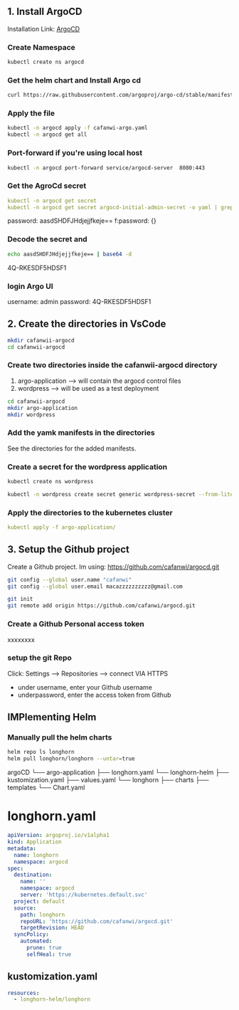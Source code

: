 ## 1. Install ArgoCD
Installation Link: [ArgoCD](https://argo-cd.readthedocs.io/en/stable/getting_started/)

### Create Namespace

```sh
kubectl create ns argocd
```

### Get the helm chart and Install Argo cd

```sh
curl https://raw.githubusercontent.com/argoproj/argo-cd/stable/manifests/install.yaml > cafanwi-argo.yaml
```

### Apply the file

```sh
kubectl -n argocd apply -f cafanwi-argo.yaml
kubectl -n argocd get all
```

### Port-forward if you're using local host

```sh
kubectl -n argocd port-forward service/argocd-server  8080:443
```

### Get the AgroCd secret

```yaml
kubectl -n argocd get secret
kubectl -n argocd get secret argocd-initial-admin-secret -o yaml | grep -i pass
```

  password: aasdSHDFJHdjejjfkeje==
        f:password: {}

### Decode the secret and 

```sh
echo aasdSHDFJHdjejjfkeje== | base64 -d 
```

4Q-RKESDF5HDSF1

### login Argo UI
username: admin
password: 4Q-RKESDF5HDSF1

## 2. Create the directories in VsCode

```sh
mkdir cafanwii-argocd
cd cafanwii-argocd
```

### Create two directories inside the cafanwii-argocd directory

1. argo-application   --> will contain the argocd control files
2. wordpress --> will be used as a test deployment

```sh
cd cafanwii-argocd
mkdir argo-application
mkdir wordpress
```

### Add the yamk manifests in the directories

See the directories for the added manifests.

### Create a secret for the wordpress application


```sh
kubectl create ns wordpress 

kubectl -n wordpress create secret generic wordpress-secret --from-literal password=password123 --from-literal username=collins
```

### Apply the directories to the kubernetes cluster

```yaml
kubectl apply -f argo-application/
```

## 3. Setup the Github project
Create a Github project. Im using: https://github.com/cafanwi/argocd.git

```sh
git config --global user.name "cafanwi"
git config --global user.email macazzzzzzzzzz@gmail.com
```

```sh
git init
git remote add origin https://github.com/cafanwi/argocd.git
```

### Create a Github Personal access token

xxxxxxxx

### setup the git Repo
Click: Settings --> Repositories --> connect VIA HTTPS 

- under username, enter your Github username
- underpassword, enter the access token from Github


## IMPlementing Helm

### Manually pull the helm charts

```sh
helm repo ls longhorn
helm pull longhorn/longhorn --untar=true
```

argoCD
└── argo-application
    ├── longhorn.yaml
└── longhorn-helm
    ├── kustomization.yaml
    ├── values.yaml
    └── longhorn
        ├── charts
        ├── templates
        └── Chart.yaml

# longhorn.yaml

```yaml
apiVersion: argoproj.io/v1alpha1
kind: Application
metadata:
  name: longhorn
  namespace: argocd
spec:
  destination:
    name: ''
    namespace: argocd
    server: 'https://kubernetes.default.svc'
  project: default
  source:
    path: longhorn
    repoURL: 'https://github.com/cafanwi/argocd.git'
    targetRevision: HEAD
  syncPolicy:
    automated:
      prune: true
      selfHeal: true
```

## kustomization.yaml

```yaml
resources:
  - longhorn-helm/longhorn
```